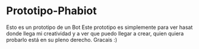 # Prototipo-Phabiot
Esto es un prototipo de un Bot
Este prototipo es simplemente para ver hasat donde llega mi creatividad y a ver que puedo llegar a crear, quien quiera probarlo está en su pleno derecho. Gracais :)
